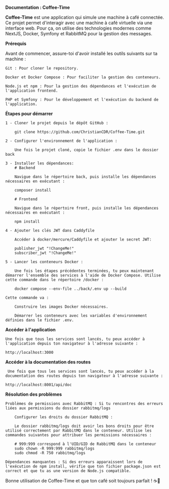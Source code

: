 **Documentation : Coffee-Time**

**Coffee-Time** est une application qui simule une machine à café connectée. Ce projet permet d'interagir avec une machine à café virtuelle via une interface web. 
Pour ça, on utilise des technologies modernes comme NextJS, Docker, Symfony et RabbitMQ pour la gestion des messages.

**Prérequis**

Avant de commencer, assure-toi d'avoir installé les outils suivants sur ta machine :

    Git : Pour cloner le repository.

    Docker et Docker Compose : Pour faciliter la gestion des conteneurs.

    Node.js et npm : Pour la gestion des dépendances et l'exécution de l'application frontend.
    
    PHP et Symfony : Pour le développement et l'exécution du backend de l'application.

**Étapes pour démarrer**

    1 - Cloner le projet depuis le dépôt GitHub :
        
        git clone https://github.com/ChristianCDR/Coffee-Time.git

    2 - Configurer l'environnement de l'application :

        Une fois le projet cloné, copie le fichier .env dans le dossier back

    3 - Installer les dépendances:
        # Backend
        
        Navigue dans le répertoire back, puis installe les dépendances nécessaires en exécutant :

        composer install 

        # Frontend

        Navigue dans le répertoire front, puis installe les dépendances nécessaires en exécutant :

        npm install    

    4 - Ajouter les clés JWT dans Caddyfile

        Accéder à docker/mercure/Caddyfile et ajouter le secret JWT:

        publisher_jwt "!ChangeMe!"
        subscriber_jwt "!ChangeMe!"

    5 - Lancer les conteneurs Docker :

        Une fois les étapes précédentes terminées, tu peux maintenant démarrer l'ensemble des services à l'aide de Docker Compose. Utilise cette commande dans le répertoire /docker :

        docker compose --env-file ../back/.env up --build

    Cette commande va :

        Construire les images Docker nécessaires.

        Démarrer les conteneurs avec les variables d'environnement définies dans le fichier .env.

**Accéder à l'application**

    Une fois que tous les services sont lancés, tu peux accéder à l'application depuis ton navigateur à l'adresse suivante :

    http://localhost:3000

**Accéder à la documentation des routes**

     Une fois que tous les services sont lancés, tu peux accéder à la documentation des routes depuis ton navigateur à l'adresse suivante :

    http://localhost:8001/api/doc

**Résolution des problèmes**

    Problèmes de permissions avec RabbitMQ : Si tu rencontres des erreurs liées aux permissions du dossier rabbitmq/logs
    
        Configurer les droits du dossier RabbitMQ :

        Le dossier rabbitmq/logs doit avoir les bons droits pour être utilisé correctement par RabbitMQ dans le conteneur. Utilise les commandes suivantes pour attribuer les permissions nécessaires :

        # 999:999 correspond à l'UID/GID de RabbitMQ dans le conteneur
        sudo chown -R 999:999 rabbitmq/logs
        sudo chmod -R 750 rabbitmq/logs

    Dépendances manquantes : Si des erreurs apparaissent lors de l'exécution de npm install, vérifie que ton fichier package.json est correct et que tu as une version de Node.js compatible.

Bonne utilisation de Coffee-Time et que ton café soit toujours parfait ! ☕🚀
